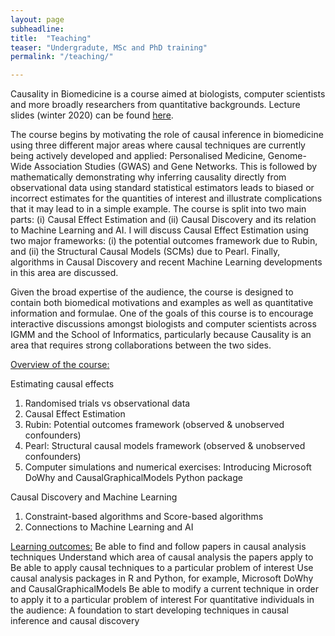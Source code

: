 ```yaml
---
layout: page
subheadline:
title:  "Teaching"
teaser: "Undergradute, MSc and PhD training"
permalink: "/teaching/"

---
```

Causality in Biomedicine is a course aimed at biologists, computer scientists and more broadly researchers from quantitative backgrounds. Lecture slides (winter 2020) can be found [here][1].

The course begins by motivating the role of causal inference in biomedicine using three different major areas where causal techniques are currently being actively developed and applied: Personalised Medicine, Genome-Wide Association Studies (GWAS) and Gene Networks. This is followed by mathematically demonstrating why inferring causality directly from observational data using standard statistical estimators leads to biased or incorrect estimates for the quantities of interest and illustrate complications that it may lead to in a simple example. The course is split into two main parts: (i) Causal Effect Estimation and (ii) Causal Discovery and its relation to Machine Learning and AI. I will discuss Causal Effect Estimation using two major frameworks: (i) the potential outcomes framework due to Rubin, and (ii) the Structural Causal Models (SCMs) due to Pearl. Finally, algorithms in Causal Discovery and recent Machine Learning developments in this area are discussed. 

Given the broad expertise of the audience, the course is designed to contain both biomedical motivations and examples as well as quantitative information and formulae. One of the goals of this course is to encourage interactive discussions amongst biologists and computer scientists across IGMM and the School of Informatics, particularly because Causality is an area that requires strong collaborations between the two sides.

<u>Overview of the course:</u>

Estimating causal effects
1. Randomised trials vs observational data
2. Causal Effect Estimation
3. Rubin: Potential outcomes framework (observed & unobserved confounders)
4. Pearl: Structural causal models framework (observed & unobserved confounders)
5. Computer simulations and numerical exercises: Introducing Microsoft DoWhy and CausalGraphicalModels Python package

Causal Discovery and Machine Learning
1. Constraint-based algorithms and Score-based algorithms
2. Connections to Machine Learning and AI


<u>Learning outcomes:</u>
Be able to find and follow papers in causal analysis techniques 
Understand which area of causal analysis the papers apply to
Be able to apply causal techniques to a particular problem of interest 
Use causal analysis packages in R and Python, for example, Microsoft DoWhy and CausalGraphicalModels
Be able to modify a current technique in order to apply it to a particular problem of interest 
For quantitative individuals in the audience: A foundation to start developing techniques in causal inference and causal discovery

[1]: https://github.com/avakhamseh/Causality_in_Biomedicine_Lectures